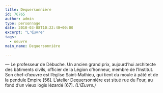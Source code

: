 ```yaml
---
title: Dequersonnière
id: 76765
author: admin
type: personnage
date: 2010-03-08T10:22:40+00:00
excerpt: "L'Œuvre"
tags:
  - oeuvre
main_name: Dequersonnière

---
```

— Le professeur de Débuche. Un ancien grand prix, aujourd&rsquo;hui architecte des bâtiments civils, officier de la Légion d&rsquo;honneur, membre de l&rsquo;Institut. Son chef-d&rsquo;œuvre est l&rsquo;église Saint-Mathieu, qui tient du moule à pâté et de la pendule Empire [56]. L&rsquo;atelier Dequersonniére est situé rue du Four, au fond d&rsquo;un vieux logis lézardé [67]. _(L&rsquo;Œuvre.)_